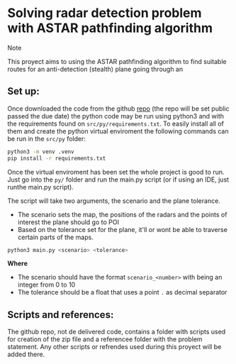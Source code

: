 # Solving radar detection problem with ASTAR pathfinding algorithm

> [!NOTE]
>This proyect aims to using the ASTAR pathfinding algorithm to find suitable routes for an anti-detection (stealth) plane going through an 
> 

## Set up: 
Once downloaded the code from the github [repo](https://github.com/Albrtito/UC3M-AI-RADARS) (the repo will be set public passed the due date) the python code may be run using python3 and with the requirements found on `src/py/requirements.txt`. To easily install all of them and create the python virtual enviroment the following commands can be run in the `src/py` folder: 

```bash
python3 -m venv .venv
pip install -r requirements.txt
```

Once the virtual enviroment has been set the whole project is good to run. Just go into the `py/` folder and run the main.py script (or if using an IDE, just runthe main.py script).

The script will take two arguments, the scenario and the plane tolerance. 
* The scenario sets the map, the positions of the radars and the points of interest the plane should go to POI
* Based on the tolerance set for the plane, it'll or wont be able to traverse certain parts of the maps. 


```bash
python3 main.py <scenario> <tolerance>
```

**Where**
* The scenario should have the format `scenario_<number>` with <number> being an integer from 0 to 10
* The tolerance should be a float that uses a point `.` as decimal separator

## Scripts and references: 
The github repo, not de delivered code, contains a folder with scripts used for creation of the zip file and a referencee folder with the problem statement. Any other scripts or refrendes used during this proyect will be added there. 


